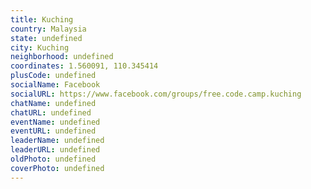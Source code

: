 ```yaml
---
title: Kuching
country: Malaysia
state: undefined
city: Kuching
neighborhood: undefined
coordinates: 1.560091, 110.345414
plusCode: undefined
socialName: Facebook
socialURL: https://www.facebook.com/groups/free.code.camp.kuching
chatName: undefined
chatURL: undefined
eventName: undefined
eventURL: undefined
leaderName: undefined
leaderURL: undefined
oldPhoto: undefined
coverPhoto: undefined
---
```

